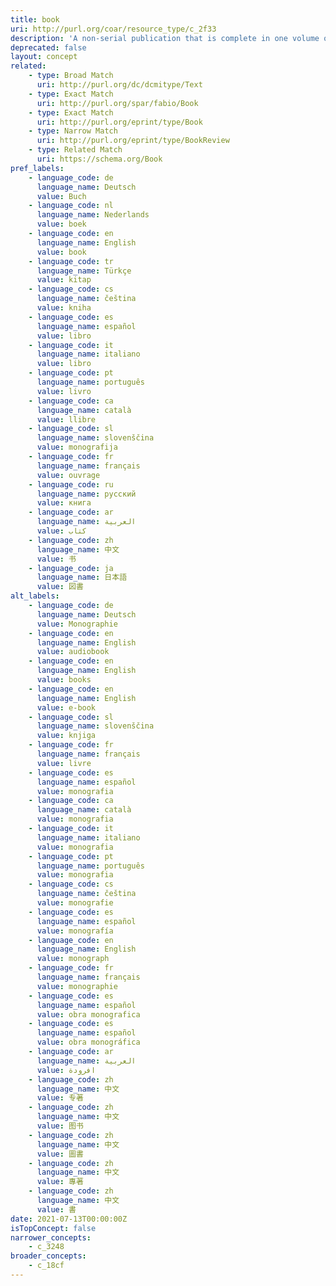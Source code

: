 ```yaml
---
title: book
uri: http://purl.org/coar/resource_type/c_2f33
description: 'A non-serial publication that is complete in one volume or a designated finite number of volumes. [Source: Adapted from http://purl.org/eprint/type/Book]'
deprecated: false
layout: concept
related:
    - type: Broad Match
      uri: http://purl.org/dc/dcmitype/Text
    - type: Exact Match
      uri: http://purl.org/spar/fabio/Book
    - type: Exact Match
      uri: http://purl.org/eprint/type/Book
    - type: Narrow Match
      uri: http://purl.org/eprint/type/BookReview
    - type: Related Match
      uri: https://schema.org/Book
pref_labels:
    - language_code: de
      language_name: Deutsch
      value: Buch
    - language_code: nl
      language_name: Nederlands
      value: boek
    - language_code: en
      language_name: English
      value: book
    - language_code: tr
      language_name: Türkçe
      value: kitap
    - language_code: cs
      language_name: čeština
      value: kniha
    - language_code: es
      language_name: español
      value: libro
    - language_code: it
      language_name: italiano
      value: libro
    - language_code: pt
      language_name: português
      value: livro
    - language_code: ca
      language_name: català
      value: llibre
    - language_code: sl
      language_name: slovenščina
      value: monografija
    - language_code: fr
      language_name: français
      value: ouvrage
    - language_code: ru
      language_name: русский
      value: книга
    - language_code: ar
      language_name: العربية
      value: كتاب
    - language_code: zh
      language_name: 中文
      value: 书
    - language_code: ja
      language_name: 日本語
      value: 図書
alt_labels:
    - language_code: de
      language_name: Deutsch
      value: Monographie
    - language_code: en
      language_name: English
      value: audiobook
    - language_code: en
      language_name: English
      value: books
    - language_code: en
      language_name: English
      value: e-book
    - language_code: sl
      language_name: slovenščina
      value: knjiga
    - language_code: fr
      language_name: français
      value: livre
    - language_code: es
      language_name: español
      value: monografia
    - language_code: ca
      language_name: català
      value: monografia
    - language_code: it
      language_name: italiano
      value: monografia
    - language_code: pt
      language_name: português
      value: monografia
    - language_code: cs
      language_name: čeština
      value: monografie
    - language_code: es
      language_name: español
      value: monografía
    - language_code: en
      language_name: English
      value: monograph
    - language_code: fr
      language_name: français
      value: monographie
    - language_code: es
      language_name: español
      value: obra monografica
    - language_code: es
      language_name: español
      value: obra monográfica
    - language_code: ar
      language_name: العربية
      value: افرودة
    - language_code: zh
      language_name: 中文
      value: 专著
    - language_code: zh
      language_name: 中文
      value: 图书
    - language_code: zh
      language_name: 中文
      value: 圖書
    - language_code: zh
      language_name: 中文
      value: 專著
    - language_code: zh
      language_name: 中文
      value: 書
date: 2021-07-13T00:00:00Z
isTopConcept: false
narrower_concepts:
    - c_3248
broader_concepts:
    - c_18cf
---
```


